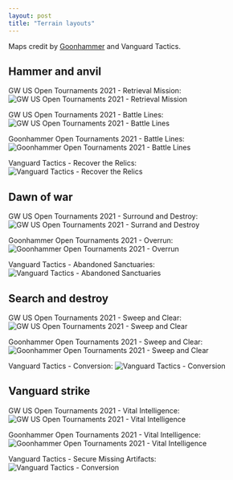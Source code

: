 ```yaml
---
layout: post
title: "Terrain layouts"
---
```


Maps credit by [Goonhammer](https://goonhammer.com) and Vanguard Tactics.


## Hammer and anvil

GW US Open Tournaments 2021 - Retrieval Mission:
![GW US Open Tournaments 2021 - Retrieval Mission](/assets/img/GW_retrieval_mission-750x550.png)

GW US Open Tournaments 2021 - Battle Lines:
![GW US Open Tournaments 2021 - Battle Lines](/assets/img/GW_battle_lines.png)

Goonhammer Open Tournaments 2021 - Battle Lines:
![Goonhammer Open Tournaments 2021 - Battle Lines](/assets/img/GHO_BatLinesRetrieval-750x550.png)

Vanguard Tactics - Recover the Relics:
![Vanguard Tactics - Recover the Relics](/assets/img/VT_RecoverTheRelics.png)


## Dawn of war

GW US Open Tournaments 2021 - Surround and Destroy:
![GW US Open Tournaments 2021 - Surrand and Destroy](/assets/img/GW_surrounddestroy-750x550.png)

Goonhammer Open Tournaments 2021 - Overrun:
![Goonhammer Open Tournaments 2021 - Overrun](/assets/img/GHO_Overrun_SD-750x550.png)

Vanguard Tactics - Abandoned Sanctuaries:
![Vanguard Tactics - Abandoned Sanctuaries](/assets/img/VT_AbandonedSanctuaries.png)


## Search and destroy

GW US Open Tournaments 2021 - Sweep and Clear:
![GW US Open Tournaments 2021 - Sweep and Clear](/assets/img/GW_sweepclear-750x550.png)

Goonhammer Open Tournaments 2021 - Sweep and Clear:
![Goonhammer Open Tournaments 2021 - Sweep and Clear](/assets/img/GHO_SweepClear-750x550.png)

Vanguard Tactics - Conversion:
![Vanguard Tactics - Conversion](/assets/img/VT_Conversion.png)

## Vanguard strike

GW US Open Tournaments 2021 - Vital Intelligence:
![GW US Open Tournaments 2021 - Vital Intelligence](/assets/img/GW_Vital_Intelligence-750x550.png)

Goonhammer Open Tournaments 2021 - Vital Intelligence:
![Goonhammer Open Tournaments 2021 - Vital Intelligence](/assets/img/GHO_VitalIntel-750x550.png)

Vanguard Tactics - Secure Missing Artifacts:
![Vanguard Tactics - Conversion](/assets/img/VT_SecureMissingArtifacts.png)
